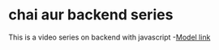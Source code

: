# chai aur backend series 
 
 This is a video series on backend with javascript
 -[Model link](https://app.eraser.io/workspace/YtPqZ1VogxGy1jzIDkzj) 